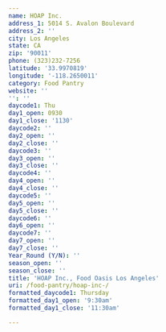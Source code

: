 ```yaml
---
name: HOAP Inc.
address_1: 5014 S. Avalon Boulevard
address_2: ''
city: Los Angeles
state: CA
zip: '90011'
phone: (323)232-7256
latitude: '33.9970819'
longitude: '-118.2650011'
category: Food Pantry
website: ''
'': ''
daycode1: Thu
day1_open: 0930
day1_close: '1130'
daycode2: ''
day2_open: ''
day2_close: ''
daycode3: ''
day3_open: ''
day3_close: ''
daycode4: ''
day4_open: ''
day4_close: ''
daycode5: ''
day5_open: ''
day5_close: ''
daycode6: ''
day6_open: ''
daycode7: ''
day7_open: ''
day7_close: ''
Year_Round (Y/N): ''
season_open: ''
season_close: ''
title: 'HOAP Inc., Food Oasis Los Angeles'
uri: /food-pantry/hoap-inc-/
formatted_daycode1: Thursday
formatted_day1_open: '9:30am'
formatted_day1_close: '11:30am'

---
```

